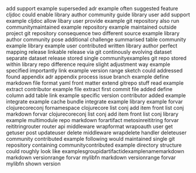 add support example superseded adr example often suggested feature cljdoc could enable library author community guide library user add support example cljdoc allow libary user provide example git repository also run communitymaintained example repository example maintained outside project git repository consequence two different source example library author community pose additional challenge summarised table community example library example user contributed written library author perfect mapping release linkable release via git continously evolving dataset separate dataset release stored single communityexamples git repo stored within library repo difference require slight adjustment way example specified importantly link example version range sketch could addressed found appendix adr appendix process issue branch example define markdown file format yaml front matter extend gitrepo stuff read example extract contributor example file extract first commit file added define column add table link example specific version contributor added example integrate example cache bundle integrate example library example forvar clojurecoreconj fornamespace clojurecore list conj add item front list conj markdown forvar clojurecoreconj list conj add item front list conj library example multimodule repo markdown forartifact metosinreititring forvar reititringrouter router api middleware wrapformat wrapoauth user get getuser post updateuser delete middleware wrapdelete handler deleteuser community contributed example following would maintained single git repository containing communitycontributed example directory structure could roughly look like examplesgroupidartifactidexamplenamemarkdown markdown versionrange forvar mylibfn markdown versionrange forvar mylibfn shown version
